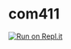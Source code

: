 # com411
[![Run on Repl.it](https://repl.it/badge/github/4CHESP55/com411)](https://repl.it/github/4CHESP55/com411)